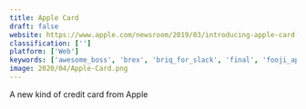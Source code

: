```yaml
---
title: Apple Card
draft: false 
website: https://www.apple.com/newsroom/2019/03/introducing-apple-card-a-new-kind-of-credit-card-created-by-apple/
classification: ['']
platform: ['Web']
keywords: ['awesome_boss', 'brex', 'briq_for_slack', 'final', 'fooji_app', 'giftcard_zen', 'matchbox', 'mercury', 'moose', 'point', 'paytm_first_credit_card', 'raise', 'root', 'stripe_corporate_card', 'transferwise_debit_card', 'uber_credit_card']
image: 2020/04/Apple-Card.png
---
```

A new kind of credit card from Apple